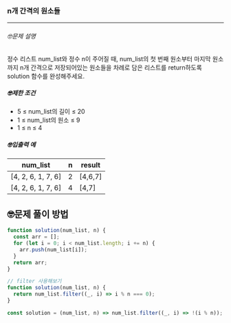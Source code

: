 ### n개 간격의 원소들

---

###### 🤓문제 설명

정수 리스트 num_list와 정수 n이 주어질 때, num_list의 첫 번째 원소부터 마지막 원소까지 n개 간격으로 저장되어있는 원소들을 차례로 담은 리스트를 return하도록 solution 함수를 완성해주세요.

##### 🤓제한 조건

- 5 ≤ num_list의 길이 ≤ 20
- 1 ≤ num_list의 원소 ≤ 9
- 1 ≤ n ≤ 4

##### 🤓입출력 예

| num_list           | n   | result  |
| ------------------ | --- | ------- |
| [4, 2, 6, 1, 7, 6] | 2   | [4,6,7] |
| [4, 2, 6, 1, 7, 6] | 4   | [4,7]   |

## 🤓문제 풀이 방법

```javascript
function solution(num_list, n) {
  const arr = [];
  for (let i = 0; i < num_list.length; i += n) {
    arr.push(num_list[i]);
  }
  return arr;
}
```

```javascript
// filter 사용해보기
function solution(num_list, n) {
  return num_list.filter((_, i) => i % n === 0);
}
```

```javascript
const solution = (num_list, n) => num_list.filter((_, i) => !(i % n));
```
